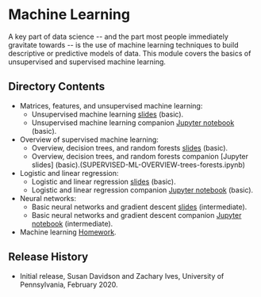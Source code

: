 # Machine Learning

A key part of data science -- and the part most people immediately gravitate towards -- is the use of machine learning techniques to build descriptive or predictive models of data.  This module covers the basics of unsupervised and supervised machine learning.

## Directory Contents

* Matrices, features, and unsupervised machine learning:
  * Unsupervised machine learning [slides](UNSUPERVISED-ML-matrices-pca-clustering-basic.pptx) (basic).
  * Unsupervised machine learning companion [Jupyter notebook](UNSUPERVISED-ML-matrices-pca-clustering-basic.ipynb) (basic).
* Overview of supervised machine learning:
  * Overview, decision trees, and random forests [slides](SUPERVISED-ML-OVERVIEW-trees-forests.pptx) (basic).
  * Overview, decision trees, and random forests companion [Jupyter slides] (basic).(SUPERVISED-ML-OVERVIEW-trees-forests.ipynb)
* Logistic and linear regression:
  * Logistic and linear regression [slides](SUPERVISED-ML-regression.pptx)  (basic).
  * Logistic and linear regression companion [Jupyter notebook](SUPERVISED-ML-regression.ipynb) (basic).
* Neural networks:
  * Basic neural networks and gradient descent [slides](SUPERVISED-ML-NN-neural-nets.pptx) (intermediate).
  * Basic neural networks and gradient descent companion [Jupyter notebook](SUPERVISED-ML-NN-neural-nets.ipynb) (intermediate).
* Machine learning [Homework](MACHINE-LEARNING-Homework.ipynb).

## Release History

* Initial release, Susan Davidson and Zachary Ives, University of Pennsylvania, February 2020.

